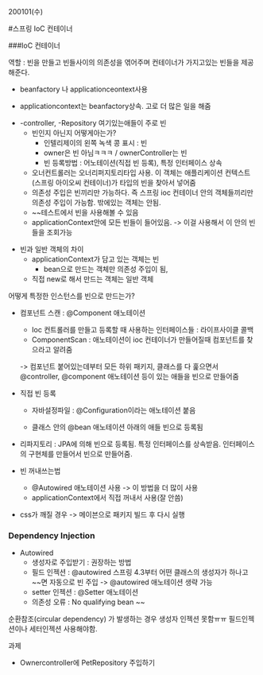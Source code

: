 200101(수)

#스프링 IoC 컨테이너



###IoC 컨테이너

역할 : 빈을 만들고 빈들사이의 의존성을 엮어주며 컨테이너가 가지고있는 빈들을 제공해준다.



- beanfactory 나 applicationceontext사용

- applicationcontext는 beanfactory상속. 고로 더 많은 일을 해줌



* -controller, -Repository 여기있는애들이 주로 빈
  * 빈인지 아닌지 어떻게아는가? 
    * 인텔리제이의 왼쪽 녹색 콩 표시 : 빈
    * owner은 빈 아님ㅋㅋㅋ / ownerController는 빈
    * 빈 등록방법 : 어노테이션(직접 빈 등록), 특정 인터페이스 상속
  * 오너컨트롤러는 오너리퍼지토리타입 사용. 이 객체는 애플리케이션 컨텍스트(스프링 아이오씨 컨테이너)가 타입의 빈을 찾아서 넣어줌
  * 의존성 주입은 빈끼리만 가능하다. 즉 스프링 ioc 컨테이너 안의 객체들끼리만 의존성 주입이 가능함. 밖에있는 객체는 안됨.
  * ~~테스트에서 빈을 사용해볼 수 있음
  * applicationContext안에 모든 빈들이 들어있음. -> 이걸 사용해서 이 안의 빈들을 조회가능



- 빈과 일반 객체의 차이
  - applicationContext가 담고 있는 객체는 빈
    - bean으로 만드는 객체만 의존성 주입이 됨,
  - 직접 new로 해서 만드는 객체는 일반 객체



어떻게 특정한 인스턴스를 빈으로 만드는가?

- 컴포넌트 스캔 : @Component 애노테이션

  - Ioc 컨트롤러를 만들고 등록할 때 사용하는 인터페이스들 : 라이프사이클 콜백
  - ComponentScan : 애노테이션이 ioc 컨테이너가 만들어질때 컴포넌트를 찾으라고 알려줌

  -> 컴포넌트 붙어있는데부터 모든 하위 패키지, 클래스를 다 훑으면서 @controller, @component 애노테이션 등이 있는 애들을 빈으로 만들어줌

  

- 직접 빈 등록 

  - 자바설정파일 : @Configuration이라는 애노테이션 붙음

  - 클래스 안의 @bean 애노테이션 아래의 애들 빈으로 등록됨

    

- 리파지토리 : JPA에 의해 빈으로 등록됨. 특정 인터페이스를 상속받음. 인터페이스의 구현체를 만들어서 빈으로 만들어줌.



- 빈 꺼내쓰는법 
  - @Autowired 애노테이션 사용  -> 이 방법을 더 많이 사용
  - applicationContext에서 직접 꺼내서 사용(잘 안씀)



* css가 깨질 경우 -> 메이븐으로 패키지 빌드 후 다시 실행





### Dependency Injection

- Autowired 
  - 생성자로 주입받기 : 권장하는 방법
  - 필드 인젝션 : @autowired 스프링 4.3부터 어떤 클래스의 생성자가 하나고 ~~면 자동으로 빈 주입 -> @autowired 애노테이션 생략 가능
  - setter 인젝션 : @Setter 애노테이션
  - 의존성 오류 : No qualifying bean ~~



순환참조(circular dependency) 가 발생하는 경우 생성자 인젝션 못함ㅠㅠ 필드인젝션이나 세터인젝션 사용해야함.



과제

- Ownercontroller에 PetRepository 주입하기